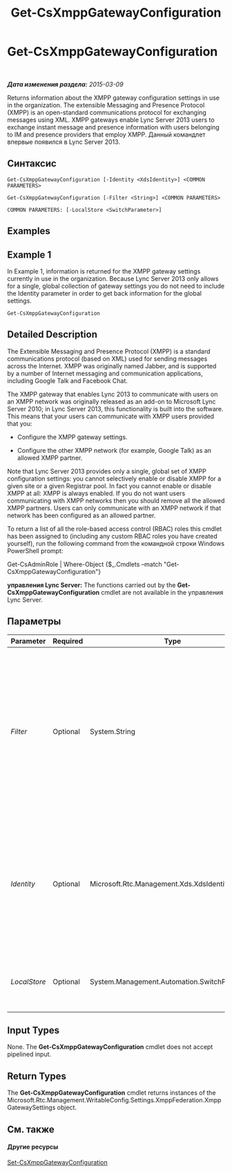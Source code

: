 ﻿---
title: Get-CsXmppGatewayConfiguration
TOCTitle: Get-CsXmppGatewayConfiguration
ms:assetid: 4c9ee876-de89-420c-bda9-9901cef47799
ms:mtpsurl: https://technet.microsoft.com/ru-ru/library/JJ204869(v=OCS.15)
ms:contentKeyID: 49309702
ms.date: 05/19/2016
mtps_version: v=OCS.15
ms.translationtype: HT
---

# Get-CsXmppGatewayConfiguration

 

_**Дата изменения раздела:** 2015-03-09_

Returns information about the XMPP gateway configuration settings in use in the organization. The extensible Messaging and Presence Protocol (XMPP) is an open-standard communications protocol for exchanging messages using XML. XMPP gateways enable Lync Server 2013 users to exchange instant message and presence information with users belonging to IM and presence providers that employ XMPP. Данный командлет впервые появился в Lync Server 2013.

## Синтаксис

    Get-CsXmppGatewayConfiguration [-Identity <XdsIdentity>] <COMMON PARAMETERS>

    Get-CsXmppGatewayConfiguration [-Filter <String>] <COMMON PARAMETERS>

    COMMON PARAMETERS: [-LocalStore <SwitchParameter>]

## Examples

## Example 1

In Example 1, information is returned for the XMPP gateway settings currently in use in the organization. Because Lync Server 2013 only allows for a single, global collection of gateway settings you do not need to include the Identity parameter in order to get back information for the global settings.

    Get-CsXmppGatewayConfiguration

## Detailed Description

The Extensible Messaging and Presence Protocol (XMPP) is a standard communications protocol (based on XML) used for sending messages across the Internet. XMPP was originally named Jabber, and is supported by a number of Internet messaging and communication applications, including Google Talk and Facebook Chat.

The XMPP gateway that enables Lync 2013 to communicate with users on an XMPP network was originally released as an add-on to Microsoft Lync Server 2010; in Lync Server 2013, this functionality is built into the software. This means that your users can communicate with XMPP users provided that you:

  -   
    Configure the XMPP gateway settings.

  -   
    Configure the other XMPP network (for example, Google Talk) as an allowed XMPP partner.

Note that Lync Server 2013 provides only a single, global set of XMPP configuration settings: you cannot selectively enable or disable XMPP for a given site or a given Registrar pool. In fact you cannot enable or disable XMPP at all: XMPP is always enabled. If you do not want users communicating with XMPP networks then you should remove all the allowed XMPP partners. Users can only communicate with an XMPP network if that network has been configured as an allowed partner.

To return a list of all the role-based access control (RBAC) roles this cmdlet has been assigned to (including any custom RBAC roles you have created yourself), run the following command from the командной строки Windows PowerShell prompt:

Get-CsAdminRole | Where-Object {$\_.Cmdlets –match "Get-CsXmppGatewayConfiguration"}

**управления Lync Server:** The functions carried out by the **Get-CsXmppGatewayConfiguration** cmdlet are not available in the управления Lync Server.

## Параметры


<table>
<colgroup>
<col style="width: 25%" />
<col style="width: 25%" />
<col style="width: 25%" />
<col style="width: 25%" />
</colgroup>
<thead>
<tr class="header">
<th>Parameter</th>
<th>Required</th>
<th>Type</th>
<th>Description</th>
</tr>
</thead>
<tbody>
<tr class="odd">
<td><p><em>Filter</em></p></td>
<td><p>Optional</p></td>
<td><p>System.String</p></td>
<td><p>Enables you to use wildcard values when referencing a collection of XMPP gateway configuration settings. Because you can only have a single, global instance of these settings there is no reason to use the Filter parameter. However, if you prefer you can use the following syntax to reference the global settings:</p>
<p>-Filter &quot;g*&quot;</p>
<p>That syntax brings back all the XMPP gateway configuration settings that have an Identity that begins with the letter &quot;g&quot;.</p></td>
</tr>
<tr class="even">
<td><p><em>Identity</em></p></td>
<td><p>Optional</p></td>
<td><p>Microsoft.Rtc.Management.Xds.XdsIdentity</p></td>
<td><p>Unique identifier for the XMPP gateway configuration settings. Because you can only have a single, global instance of these settings, you do not need to specify an Identity when calling the <strong>Get-CsXmppGatewayConfiguration</strong> cmdlet. If you prefer, however, you can use the following syntax to reference the global settings:</p>
<p>-Identity global</p></td>
</tr>
<tr class="odd">
<td><p><em>LocalStore</em></p></td>
<td><p>Optional</p></td>
<td><p>System.Management.Automation.SwitchParameter</p></td>
<td><p>Retrieves the XMPP gateway data from the local replica of the Central Management store rather than from the Central Management store itself.</p></td>
</tr>
</tbody>
</table>


## Input Types

None. The **Get-CsXmppGatewayConfiguration** cmdlet does not accept pipelined input.

## Return Types

The **Get-CsXmppGatewayConfiguration** cmdlet returns instances of the Microsoft.Rtc.Management.WritableConfig.Settings.XmppFederation.XmppGatewaySettings object.

## См. также

#### Другие ресурсы

[Set-CsXmppGatewayConfiguration](set-csxmppgatewayconfiguration.md)

